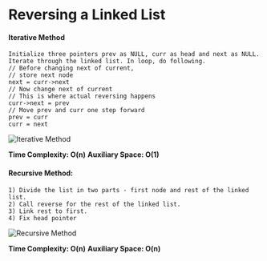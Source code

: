 # Reversing a Linked List

#### Iterative Method 

```text
Initialize three pointers prev as NULL, curr as head and next as NULL.
Iterate through the linked list. In loop, do following. 
// Before changing next of current, 
// store next node 
next = curr->next
// Now change next of current 
// This is where actual reversing happens 
curr->next = prev 
// Move prev and curr one step forward 
prev = curr 
curr = next
```

![Iterative Method](https://media.geeksforgeeks.org/wp-content/cdn-uploads/RGIF2.gif)

**Time Complexity: O(n)**
**Auxiliary Space: O(1)**

#### Recursive Method: 
```text
1) Divide the list in two parts - first node and rest of the linked list.
2) Call reverse for the rest of the linked list.
3) Link rest to first.
4) Fix head pointer
```

![Recursive Method](https://media.geeksforgeeks.org/wp-content/cdn-uploads/2009/07/Linked-List-Rverse.gif)

**Time Complexity: O(n)**
**Auxiliary Space: O(n)**